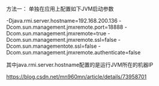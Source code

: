 方法一： 单独在应用上配置如下JVM启动参数

-Djava.rmi.server.hostname=192.168.200.136 -Dcom.sun.management.jmxremote.port=18888 -Dcom.sun.management.jmxremote=true -Dcom.sun.management.jmxremote.ssl=false -Dcom.sun.managementote.ssl=false -Dcom.sun.management.jmxremote.authenticate=false

其中java.rmi.server.hostname配置的是运行JVM所在的机器IP
 

https://blog.csdn.net/mn960mn/article/details/73958701